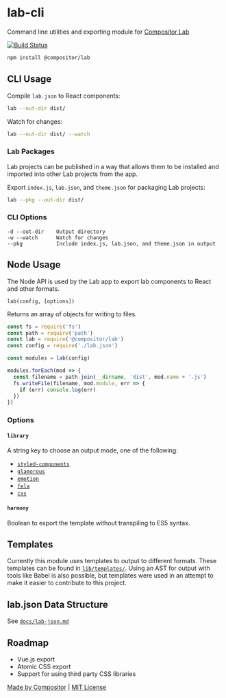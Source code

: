 
# lab-cli

Command line utilities and exporting module for [Compositor Lab][lab]

[![Build Status][build-badge]][build]

[build-badge]: https://img.shields.io/travis/c8r/lab-cli/master.svg?style=flat-square
[build]: https://travis-ci.org/c8r/lab-cli

```sh
npm install @compositor/lab
```

## CLI Usage

Compile `lab.json` to React components:

```sh
lab --out-dir dist/
```

Watch for changes:

```sh
lab --out-dir dist/ --watch
```

### Lab Packages

Lab projects can be published in a way that allows them to be installed and imported into other Lab projects from the app.

Export `index.js`, `lab.json`, and `theme.json` for packaging Lab projects:

```sh
lab --pkg --out-dir dist/
```

### CLI Options

```
-d --out-dir    Output directory
-w --watch      Watch for changes
--pkg           Include index.js, lab.json, and theme.json in output
```

## Node Usage

The Node API is used by the Lab app to export lab components to React and other formats.

`lab(config, [options])`

Returns an array of objects for writing to files.

```js
const fs = require('fs')
const path = require('path')
const lab = require('@compositor/lab')
const config = require('./lab.json')

const modules = lab(config)

modules.forEach(mod => {
  const filename = path.join(__dirname, 'dist', mod.name + '.js')
  fs.writeFile(filename, mod.module, err => {
    if (err) console.log(err)
  })
})
```

### Options

#### `library`

A string key to choose an output mode, one of the following:

- [`styled-components`][sc]
- [`glamorous`][glamorous]
- [`emotion`][emotion]
- [`fela`][fela]
- [`cxs`][cxs]

#### `harmony`

Boolean to export the template without transpiling to ES5 syntax.

## Templates

Currently this module uses templates to output to different formats.
These templates can be found in [`lib/templates/`](https://github.com/c8r/lab-cli/tree/master/lib/templates).
Using an AST for output with tools like Babel is also possible,
but templates were used in an attempt to make it easier to contribute to this project.

## lab.json Data Structure

See [`docs/lab-json.md`](docs/lab-json.md)

## Roadmap

- Vue.js export
- Atomic CSS export
- Support for using third party CSS libraries

[Made by Compositor](https://compositor.io)
|
[MIT License](LICENSE.md)

[lab]: https://compositor.io/lab/
[sc]: https://styled-components.com
[glamorous]: https://github.com/paypal/glamorous
[emotion]: https://github.com/emotion-js/emotion
[fela]: http://fela.js.org
[cxs]: https://github.com/jxnblk/cxs
